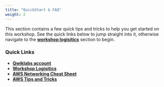 ```yaml
---
title: "QuickStart & FAQ"
weight: 2
---
```


This section contains a few quick tips and tricks to help you get started on this workshop. See the quick links below to jump straight into it, otherwise navigate to the [**workshop logisitics**](2_moduletwo/21_logisitics.html) section to begin.

### Quick Links
- [**Qwiklabs account**](https://fortinet.qwiklabs.com/paths)
- [**Workshop Logisitics**](2_moduletwo/21_logisitics.html)
- [**AWS Networking Cheat Sheet**](2_moduletwo/22_awsnetworkingconcepts.html)
- [**AWS Tips and Tricks**](2_moduletwo/23_awstipstricks.html)

